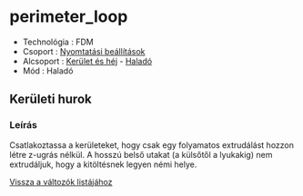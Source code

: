 # perimeter\_loop

* Technológia : FDM
* Csoport : [Nyomtatási beállítások](../../../konfig/print_settings)
* Alcsoport : [Kerület és héj](../../beallitasok/print_settings.md#périmètre-et-enveloppe) - [Haladó](../../beallitasok/print_settings.md#Haladó)
* Mód : Haladó

## Kerületi hurok

### Leírás

Csatlakoztassa a kerületeket, hogy csak egy folyamatos extrudálást hozzon létre z-ugrás nélkül. A hosszú belső utakat \(a külsőtől a lyukakig\) nem extrudáljuk, hogy a kitöltésnek legyen némi helye.

[Vissza a változók listájához](../../variable_list)

